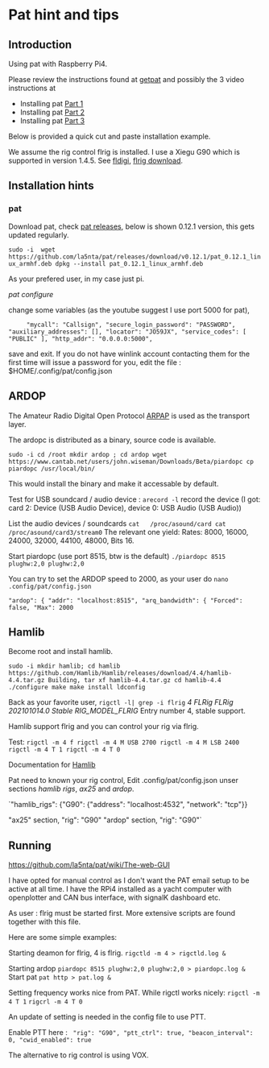 # Pat hint and tips

## Introduction 
Using pat with Raspberry Pi4.

Please review the instructions found at [getpat](https://getpat.io/)
and possibly the 3 video instructions at

- Installing pat [Part 1](https://youtu.be/oZJJLfVz23k) 
- Installing pat [Part 2](https://youtu.be/BgqsTbxzR4E) 
- Installing pat [Part 3](https://youtu.be/ZCMHeuNjhK0)

Below is provided a quick cut and paste installation example.

We assume the rig control flrig is installed. I use a Xiegu G90
which is supported in version 1.4.5. See [fldigi](http://www.w1hkj.com/),
[flrig download](http://www.w1hkj.com/files/flrig/).


## Installation hints

### pat
Download pat, check [pat releases](https://github.com/la5nta/pat/releases),
below is shown 0.12.1 version, this gets updated regularly.

`sudo -i 
wget https://github.com/la5nta/pat/releases/download/v0.12.1/pat_0.12.1_linux_armhf.deb
dpkg --install pat_0.12.1_linux_armhf.deb`

As your prefered user, in my case just pi.

*pat configure*

change some variables (as the youtube suggest I use port 5000 for pat),

`     "mycall": "Callsign",
      "secure_login_password": "PASSWORD",
      "auxiliary_addresses": [],
      "locator": "JO59JX",
      "service_codes": [
        "PUBLIC"
      ],
      "http_addr": "0.0.0.0:5000",`

save and exit. 
If you do not have winlink account contacting them for the first time will
issue a password for you, edit the file : $HOME/.config/pat/config.json 


## ARDOP

The Amateur Radio Digital Open Protocol [ARPAP](https://www.cantab.net/users/john.wiseman/Documents/ARDOPC.html) is used as the transport layer.

The ardopc is distributed as a binary, source code is available.

`sudo -i
cd /root
mkdir ardop ; cd ardop
wget https://www.cantab.net/users/john.wiseman/Downloads/Beta/piardopc
cp piardopc /usr/local/bin/`

This would install the binary and make it accessable by default.

Test for USB soundcard / audio device :
`arecord -l`
record the device 
(I got: card 2: Device (USB Audio Device), device 0: USB Audio (USB Audio))

List the audio devices / soundcards
`cat   /proc/asound/card
cat   /proc/asound/card3/stream0`
The relevant one yield:
Rates: 8000, 16000, 24000, 32000, 44100, 48000, Bits 16.

Start piardopc (use port 8515, btw is the default)
`./piardopc 8515 plughw:2,0 plughw:2,0`


You can try to set the ARDOP speed to 2000, as your user do
`nano .config/pat/config.json`

`"ardop": {
    "addr": "localhost:8515",
    "arq_bandwidth": {
      "Forced": false,
      "Max": 2000`
	  

## Hamlib

Become root and install hamlib.

`sudo -i
mkdir hamlib; cd hamlib
https://github.com/Hamlib/Hamlib/releases/download/4.4/hamlib-4.4.tar.gz
Building,
tar xf hamlib-4.4.tar.gz
cd hamlib-4.4
./configure
make
make install
ldconfig`

Back as your favorite user,
`rigctl -l| grep -i flrig`
*4  FLRig  FLRig  202101014.0  Stable  RIG_MODEL_FLRIG*
Entry number 4, stable support.

Hamlib support flrig and you can control your rig via flrig.

Test:
`rigctl -m 4 f
rigctl -m 4 M USB 2700
rigctl -m 4 M LSB 2400
rigctl -m 4 T 1
rigctl -m 4 T 0`

Documentation for [Hamlib](https://github.com/Hamlib/Hamlib/wiki/Documentation)

Pat need to known your rig control,
Edit .config/pat/config.json unser sections *hamlib rigs*, 
*ax25* and *ardop*.

`"hamlib_rigs": {"G90": {"address": "localhost:4532", "network": "tcp"}}

"ax25" section, "rig": "G90"
"ardop" section, "rig": "G90"`



## Running

https://github.com/la5nta/pat/wiki/The-web-GUI

I have opted for manual control as I don't want the
PAT email setup to be active at all time. I have the RPi4 
installed as a yacht computer with openplotter and CAN bus interface,
with signalK dashboard etc. 


As user :
flrig must be started first. More extensive
scripts are found together with this file.

Here are some simple examples:

Starting deamon for flrig, 4 is flrig.
`rigctld -m 4 > rigctld.log & `

Starting ardop
`piardopc 8515 plughw:2,0 plughw:2,0 > piardopc.log & `
Start pat
`pat http > pat.log &`



Setting frequency works nice from PAT. 
While rigctl works nicely:
`rigctl -m 4 T 1`
`rigcrl -m 4 T 0`

An update of setting is needed in the config file to use PTT.

Enable PTT here :
` "rig": "G90",
    "ptt_ctrl": true,
    "beacon_interval": 0,
    "cwid_enabled": true`

The alternative to rig control is using VOX.


